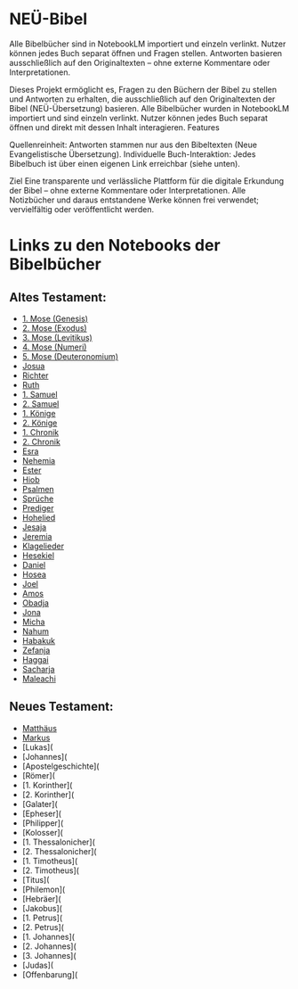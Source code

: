 # NEÜ-Bibel
Alle Bibelbücher sind in NotebookLM importiert und einzeln verlinkt. Nutzer können jedes Buch separat öffnen und Fragen stellen. Antworten basieren ausschließlich auf den Originaltexten – ohne externe Kommentare oder Interpretationen.

Dieses Projekt ermöglicht es, Fragen zu den Büchern der Bibel zu stellen und Antworten zu erhalten, die ausschließlich auf den Originaltexten der Bibel (NEÜ-Übersetzung) basieren.
Alle Bibelbücher wurden in NotebookLM importiert und sind einzeln verlinkt. Nutzer können jedes Buch separat öffnen und direkt mit dessen Inhalt interagieren.
Features

Quellenreinheit: Antworten stammen nur aus den Bibeltexten (Neue Evangelistische Übersetzung).
Individuelle Buch-Interaktion: Jedes Bibelbuch ist über einen eigenen Link erreichbar (siehe unten). 

Ziel
Eine transparente und verlässliche Plattform für die digitale Erkundung der Bibel – ohne externe Kommentare oder Interpretationen.
Alle Notizbücher und daraus entstandene Werke können frei verwendet; vervielfältig oder veröffentlicht werden.

# Links zu den Notebooks der Bibelbücher

## Altes Testament:
- [1. Mose (Genesis)](https://notebooklm.google.com/notebook/47ed8f67-1a1d-4b25-aa83-43b5077609c6?authuser=1)
- [2. Mose (Exodus)](https://notebooklm.google.com/notebook/2fb1c20c-72a3-4a63-aedb-6b64f7255b03?authuser=1)
- [3. Mose (Levitikus)](https://notebooklm.google.com/notebook/6f14cbd3-735a-447b-b7f1-1fb2ae299451?authuser=1)
- [4. Mose (Numeri)](https://notebooklm.google.com/notebook/d5b25bf4-ec17-492d-9b54-1787f5bdf5f5?authuser=1)
- [5. Mose (Deuteronomium)](https://notebooklm.google.com/notebook/e9584c07-a0ea-4194-a104-e63768cbb5a9?authuser=1)
- [Josua](https://notebooklm.google.com/notebook/a4e93c89-5c07-4f7f-9ceb-f4d113eee8e1?authuser=1)
- [Richter](https://notebooklm.google.com/notebook/1a348224-215b-4f73-b34c-5bc2043b327c?authuser=1)
- [Ruth](https://notebooklm.google.com/notebook/5819828e-f51f-4164-88b2-d4f3e5098ca9?authuser=1)
- [1. Samuel](https://notebooklm.google.com/notebook/1331b061-52aa-4c2a-a64d-d1e26ba29e36?authuser=1)
- [2. Samuel](https://notebooklm.google.com/notebook/48b6c605-9f98-4c33-844a-9d2d6357e9b2?authuser=1)
- [1. Könige](https://notebooklm.google.com/notebook/6b0fdb2f-a159-41d8-8ab7-17357f4de50b?authuser=1)
- [2. Könige](https://notebooklm.google.com/notebook/0bda6554-32c7-48b6-927f-705c75323f44?authuser=1)
- [1. Chronik](https://notebooklm.google.com/notebook/0bda6554-32c7-48b6-927f-705c75323f44?authuser=1)
- [2. Chronik](https://notebooklm.google.com/notebook/a1e20a8a-ebe2-4beb-8ef3-9b48dfbbf16f?authuser=1)
- [Esra](https://notebooklm.google.com/notebook/968f2ec7-5ced-45af-977a-f1a9b87e3ef4?authuser=1)
- [Nehemia](https://notebooklm.google.com/notebook/52133075-b697-4533-ab5d-080338ae11ac?authuser=1)
- [Ester](https://notebooklm.google.com/notebook/6889bfab-02d3-48a3-acb1-5ee87bb57c98?authuser=1)
- [Hiob](https://notebooklm.google.com/notebook/38617ecc-3035-4fd4-96c5-678c676c5d7c?authuser=1)
- [Psalmen](https://notebooklm.google.com/notebook/9cf94232-9167-4032-b95c-489abd18733f?authuser=1)
- [Sprüche](https://notebooklm.google.com/notebook/f3dcbbb2-97c5-47e1-8755-e903b829739c?authuser=1)
- [Prediger](https://notebooklm.google.com/notebook/16fe1a55-c8d8-4452-acb2-0825051ab772?authuser=1)
- [Hohelied](https://notebooklm.google.com/notebook/96af37aa-dc63-4640-9b97-6280e16b8a5a?authuser=1)
- [Jesaja](https://notebooklm.google.com/notebook/7e6def7b-6b77-40ba-9699-f493827d4f3c?authuser=1)
- [Jeremia](https://notebooklm.google.com/notebook/3a52d801-a7d2-403f-b553-6410145507f3?authuser=1)
- [Klagelieder](https://notebooklm.google.com/notebook/5f34102c-cd97-4d3e-a4be-76f3e2418be0?authuser=1)
- [Hesekiel](https://notebooklm.google.com/notebook/41ba3d86-5101-4525-988d-341ec46dd227?authuser=1)
- [Daniel](https://notebooklm.google.com/notebook/e8e66390-c1de-4885-8954-b14f0782871b?authuser=1)
- [Hosea](https://notebooklm.google.com/notebook/f1150737-f1cc-4a43-bb8e-12f7349404cc?authuser=1)
- [Joel](https://notebooklm.google.com/notebook/52835569-60f1-4fe8-839f-bcb61cc7849f?authuser=1)
- [Amos](https://notebooklm.google.com/notebook/f3fecf6f-45c3-4425-a401-181882bd5f6e?authuser=1)
- [Obadja](https://notebooklm.google.com/notebook/11a2341c-95e8-493a-bf98-fa2526ce01e3?authuser=1)
- [Jona](https://notebooklm.google.com/notebook/43b249b4-9348-49b3-b29f-2e50db246634?authuser=1)
- [Micha](https://notebooklm.google.com/notebook/d784e56a-0c9d-4026-842e-72a0172cb566?authuser=1)
- [Nahum](https://notebooklm.google.com/notebook/f3dced78-b35f-48b3-96da-fa25c2ed9707?authuser=1)
- [Habakuk](https://notebooklm.google.com/notebook/6e6ac636-2cd1-4cd0-a723-a9f96c08396b?authuser=1)
- [Zefanja](https://notebooklm.google.com/notebook/6db882dd-9aab-421f-b720-9310d1aacf83?authuser=1)
- [Haggai](https://notebooklm.google.com/notebook/9f9c56da-515b-4062-ad5c-8d9a0870be2a?authuser=1)
- [Sacharja](https://notebooklm.google.com/notebook/9fb2eb4c-602e-4750-b686-0cf34a8d3474?authuser=1)
- [Maleachi](https://notebooklm.google.com/notebook/edd39e1f-88f4-4d72-916a-51d6422fc336?authuser=1)

## Neues Testament:
- [Matthäus](https://notebooklm.google.com/notebook/99a7ad75-2c39-4539-87cf-85acd52e4f9c?authuser=1)
- [Markus](https://notebooklm.google.com/notebook/eb72b43c-515a-4ab2-8ee0-f98aa781aac5?authuser=1)
- [Lukas](
- [Johannes](
- [Apostelgeschichte](
- [Römer](
- [1. Korinther](
- [2. Korinther](
- [Galater](
- [Epheser](
- [Philipper](
- [Kolosser](
- [1. Thessalonicher](
- [2. Thessalonicher](
- [1. Timotheus](
- [2. Timotheus](
- [Titus](
- [Philemon](
- [Hebräer](
- [Jakobus](
- [1. Petrus](
- [2. Petrus](
- [1. Johannes](
- [2. Johannes](
- [3. Johannes](
- [Judas](
- [Offenbarung](
